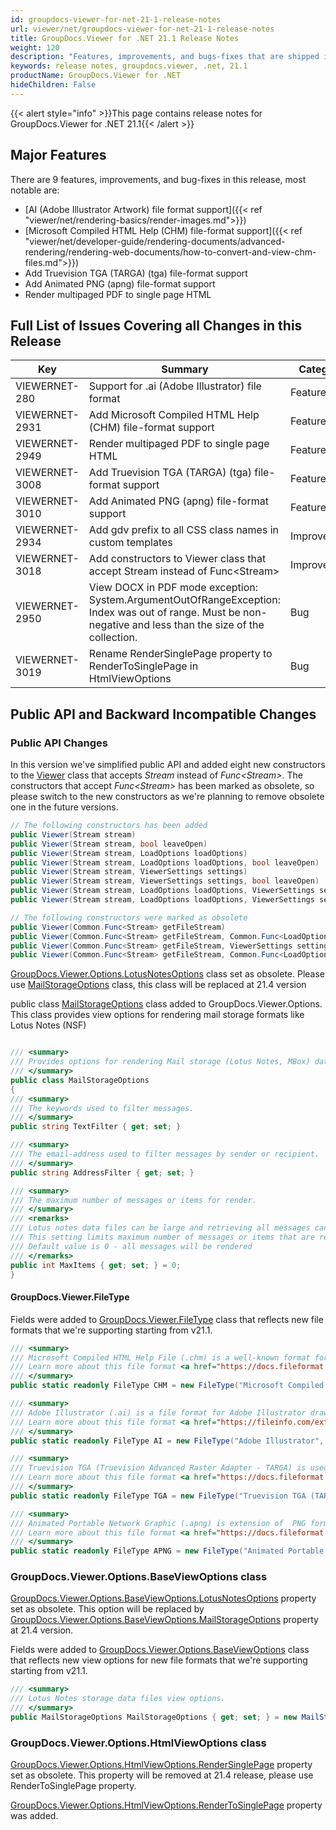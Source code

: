 ```yaml
---
id: groupdocs-viewer-for-net-21-1-release-notes
url: viewer/net/groupdocs-viewer-for-net-21-1-release-notes
title: GroupDocs.Viewer for .NET 21.1 Release Notes
weight: 120
description: "Features, improvements, and bugs-fixes that are shipped in GroupDocs.Viewer for .NET 21.1"
keywords: release notes, groupdocs.viewer, .net, 21.1
productName: GroupDocs.Viewer for .NET
hideChildren: False
---
```

{{< alert style="info" >}}This page contains release notes for GroupDocs.Viewer for .NET 21.1{{< /alert >}}

## Major Features  

There are 9 features, improvements, and bug-fixes in this release, most notable are:

* [AI (Adobe Illustrator Artwork) file format support]({{< ref "viewer/net/rendering-basics/render-images.md">}})
* [Microsoft Compiled HTML Help (CHM) file-format support]({{< ref "viewer/net/developer-guide/rendering-documents/advanced-rendering/rendering-web-documents/how-to-convert-and-view-chm-files.md">}})
* Add Truevision TGA (TARGA) (tga) file-format support
* Add Animated PNG (apng) file-format support
* Render multipaged PDF to single page HTML

## Full List of Issues Covering all Changes in this Release

| Key | Summary | Category |
| --- | --- | --- |
|VIEWERNET-280|Support for .ai (Adobe Illustrator) file format|Feature|
|VIEWERNET-2931|Add Microsoft Compiled HTML Help  (CHM) file-format support|Feature|
|VIEWERNET-2949|Render multipaged PDF to single page HTML|Feature|
|VIEWERNET-3008|Add Truevision TGA (TARGA) (tga) file-format support|Feature|
|VIEWERNET-3010|Add Animated PNG (apng) file-format support|Feature|
|VIEWERNET-2934|Add gdv prefix to all CSS class names in custom templates|Improvement|
|VIEWERNET-3018|Add constructors to Viewer class that accept Stream instead of Func\<Stream\>|Improvement|
|VIEWERNET-2950|View DOCX in PDF mode exception: System.ArgumentOutOfRangeException: Index was out of range. Must be non-negative and less than the size of the collection.|Bug|
|VIEWERNET-3019|Rename RenderSinglePage property to RenderToSinglePage in HtmlViewOptions|Bug|

## Public API and Backward Incompatible Changes

### Public API Changes

In this version we've simplified public API and added eight new constructors to the [Viewer](<https://apireference.groupdocs.com/viewer/net/groupdocs.viewer/viewer>) class that accepts _Stream_ instead of _Func\<Stream\>_. The constructors that accept _Func\<Stream\>_ has been marked as obsolete, so please switch to the new constructors as we're planning to remove obsolete one in the future versions.

```csharp
// The following constructors has been added
public Viewer(Stream stream)
public Viewer(Stream stream, bool leaveOpen)
public Viewer(Stream stream, LoadOptions loadOptions)
public Viewer(Stream stream, LoadOptions loadOptions, bool leaveOpen)
public Viewer(Stream stream, ViewerSettings settings)
public Viewer(Stream stream, ViewerSettings settings, bool leaveOpen)
public Viewer(Stream stream, LoadOptions loadOptions, ViewerSettings settings)
public Viewer(Stream stream, LoadOptions loadOptions, ViewerSettings settings, bool leaveOpen)

// The following constructors were marked as obsolete
public Viewer(Common.Func<Stream> getFileStream)
public Viewer(Common.Func<Stream> getFileStream, Common.Func<LoadOptions> getLoadOptions)
public Viewer(Common.Func<Stream> getFileStream, ViewerSettings settings)
public Viewer(Common.Func<Stream> getFileStream, Common.Func<LoadOptions> getLoadOptions, ViewerSettings settings)
```

[GroupDocs.Viewer.Options.LotusNotesOptions](<https://apireference.groupdocs.com/viewer/net/groupdocs.viewer.options/lotusnotesoptions>) class set as obsolete.
Please use [MailStorageOptions](<https://apireference.groupdocs.com/viewer/net/groupdocs.viewer.options/mailstorageoptions>) class, this class will be replaced at 21.4 version

public class [MailStorageOptions](<https://apireference.groupdocs.com/viewer/net/groupdocs.viewer.options/mailstorageoptions>) class added to GroupDocs.Viewer.Options. This class provides view options for
rendering mail storage formats like Lotus Notes (NSF)

```csharp

/// <summary>
/// Provides options for rendering Mail storage (Lotus Notes, MBox) data files.
/// </summary>
public class MailStorageOptions
{
/// <summary>
/// The keywords used to filter messages.
/// </summary>
public string TextFilter { get; set; }

/// <summary>
/// The email-address used to filter messages by sender or recipient.
/// </summary>
public string AddressFilter { get; set; }

/// <summary>
/// The maximum number of messages or items for render.        
/// </summary>
/// <remarks>          
/// Lotus notes data files can be large and retrieving all messages can take significant time.
/// This setting limits maximum number of messages or items that are rendered.
/// Default value is 0 - all messages will be rendered
/// </remarks>
public int MaxItems { get; set; } = 0;
}    
```

#### GroupDocs.Viewer.FileType

Fields were added to [GroupDocs.Viewer.FileType](<https://apireference.groupdocs.com/viewer/net/groupdocs.viewer/filetype>) class that reflects new file formats that we're supporting starting from v21.1.

```csharp
/// <summary>
/// Microsoft Compiled HTML Help File (.chm) is a well-known format for HELP (documentation to some application) documents.
/// Learn more about this file format <a href="https://docs.fileformat.com/web/chm/">here</a>. 
/// </summary>
public static readonly FileType CHM = new FileType("Microsoft Compiled HTML Help File", ".chm");

/// <summary>
/// Adobe Illustrator (.ai) is a file format for Adobe Illustrator drawings.
/// Learn more about this file format <a href="https://fileinfo.com/extension/ai#adobe_illustrator_file">here</a>. 
/// </summary>
public static readonly FileType AI = new FileType("Adobe Illustrator", ".ai");

/// <summary>
/// Truevision TGA (Truevision Advanced Raster Adapter - TARGA) is used to store bitmap digital images developed by TRUEVISION.
/// Learn more about this file format <a href="https://docs.fileformat.com/image/tga">here</a>. 
/// </summary>
public static readonly FileType TGA = new FileType("Truevision TGA (TARGA)", ".tga");

/// <summary>
/// Animated Portable Network Graphic (.apng) is extension of  PNG format that supports animation.
/// Learn more about this file format <a href="https://docs.fileformat.com/image/apng">here</a>. 
/// </summary>
public static readonly FileType APNG = new FileType("Animated Portable Network Graphic", ".apng");
```

### GroupDocs.Viewer.Options.BaseViewOptions class

[GroupDocs.Viewer.Options.BaseViewOptions.LotusNotesOptions](<https://apireference.groupdocs.com/viewer/net/groupdocs.viewer.options/baseviewoptions/properties/lotusnotesoptions>) property set as obsolete.
This option will be replaced by [GroupDocs.Viewer.Options.BaseViewOptions.MailStorageOptions](<https://apireference.groupdocs.com/viewer/net/groupdocs.viewer.options/baseviewoptions/properties/mailstorageoptions>) property at 21.4 version.

Fields were added to [GroupDocs.Viewer.Options.BaseViewOptions](<https://apireference.groupdocs.com/viewer/net/groupdocs.viewer.options/baseviewoptions>) class that reflects new view options for new file formats that we're supporting starting from v21.1.

```csharp
/// <summary>
/// Lotus Notes storage data files view options.
/// </summary>
public MailStorageOptions MailStorageOptions { get; set; } = new MailStorageOptions();

```

### GroupDocs.Viewer.Options.HtmlViewOptions class

[GroupDocs.Viewer.Options.HtmlViewOptions.RenderSinglePage](<https://apireference.groupdocs.com/viewer/net/groupdocs.viewer.options/htmlviewoptions/properties/rendersinglepage>) property set as obsolete.
 This property will be removed at 21.4 release, please use RenderToSinglePage property.

[GroupDocs.Viewer.Options.HtmlViewOptions.RenderToSinglePage](<https://apireference.groupdocs.com/viewer/net/groupdocs.viewer.options/htmlviewoptions/properties/rendertosinglepage>) property was added.
